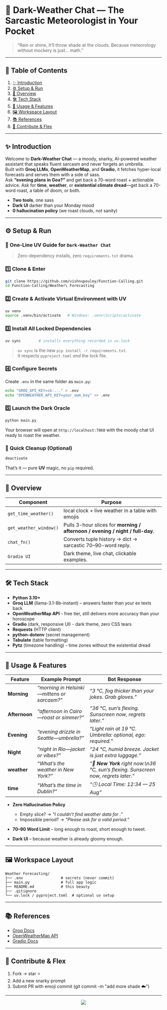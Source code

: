 # 🌌 Dark-Weather Chat — The Sarcastic Meteorologist in Your Pocket

> “Rain or shine, it’ll throw shade at the clouds. Because meteorology without mockery is just… math.”

---

## 📜 Table of Contents

1. [✨ Introduction](#-introduction)  
2. [⚙️ Setup & Run](#-setup--run)  
3. [🧠 Overview](#-overview)  
4. [🛠️ Tech Stack](#tech-stack)  
5. [🎩 Usage & Features](#-usage--features)  
6. [🖼️ Workspace Layout](#workspace-layout)  
7. [📚 References](#-references)  
8. [🤝 Contribute & Flex](#-contribute--flex)

---

## ✨ Introduction

Welcome to **Dark-Weather Chat** — a moody, snarky, AI-powered weather assistant that speaks fluent sarcasm and never forgets an umbrella.  
Built with **Groq LLMs**, **OpenWeatherMap**, and **Gradio**, it fetches hyper-local forecasts and serves them with a side of sass.  
Ask **“evening plans in Goa?”** and get back a 70-word roast + actionable advice.
Ask for **time**, **weather**, or **existential climate dread**—get back a 70-word roast, a table of doom, or both.

- **Two tools**, one sass  
- **Dark UI** darker than your Monday mood  
- **0 hallucination policy** (we roast clouds, not sanity)

---

## ⚙️ Setup & Run

### 🚀 One-Line UV Guide for `Dark-Weather Chat`

> Zero-dependency installs, zero `requirements.txt` drama.

### 1️⃣ Clone & Enter
```bash
git clone https://github.com/vishnupouley/Function-Calling.git
cd Function-Calling/Weather\ Forecasting
```

### 2️⃣ Create & Activate Virtual Environment with UV
```bash
uv venv
source .venv/bin/activate   # Windows: .venv\Scripts\activate
```

### 3️⃣ Install All Locked Dependencies
```bash
uv sync        # installs everything recorded in uv.lock
```
> `uv sync` is the new `pip install -r requirements.txt`.  
> It respects `pyproject.toml` *and* the lock file.


### 4️⃣ Configure Secrets
Create `.env` in the same folder as `main.py`:
```bash
echo "GROQ_API_KEY=sk-..." > .env
echo "OPENWEATHER_API_KEY=your_owm_key" >> .env
```

### 5️⃣ Launch the Dark Oracle
```bash
python main.py
```
Your browser will open at `http://localhost:7860` with the moody chat UI ready to roast the weather.


### 🧹 Quick Cleanup (Optional)
```bash
deactivate
```

That’s it — pure **UV** magic, no `pip` required.

---

## 🧠 Overview

| Component | Purpose |
|-----------|---------|
| `get_time_weather()`  | local clock + live weather in a table with emojis |
| `get_weather_window()` | Pulls 3-hour slices for **morning / afternoon / evening / night / full-day**. |
| `chat_fn()` | Converts tuple history → dict → sarcastic 70–90-word reply. |
| `Gradio UI` | Dark theme, live chat, clickable examples. |

---

<h2 id="tech-stack">🛠️ Tech Stack</h2>

- **Python 3.10+**
- **Groq LLM**  (llama-3.1-8b-instant) – answers faster than your ex texts back
- **OpenWeatherMap API** - free tier, still delivers more accuracy than your horoscope
- **Gradio** (dark, responsive UI) - dark theme, zero CSS tears
- **Requests** (HTTP client)
- **python-dotenv** (secret management)
- **Tabulate** (table formatting)
- **Pytz** (timezone handling) - time zones without the existential dread

---

## 🎩 Usage & Features

| Feature | Example Prompt | Bot Response |
|---------|----------------|--------------|
| **Morning** | *“morning in Helsinki—mittens or sarcasm?”* | *“3 °C, fog thicker than your jokes. Grab gloves.”* |
| **Afternoon** | *“afternoon in Cairo—roast or simmer?”* | *“36 °C, sun’s flexing. Sunscreen now, regrets later.”* |
| **Evening** | *“evening drizzle in Seattle—umbrella?”* | *“Light rain at 19 °C. Umbrella: optional, ego: required.”* |
| **Night** | *“night in Rio—jacket or vibes?”* | *“24 °C, humid breeze. Jacket is just extra luggage.”* |
| **weather** | *“What’s the weather in New York?”* | *“📍 **New York** right now:\n36 °C, sun’s flexing. Sunscreen now, regrets later.”* |
| **time** | *“What’s the time in Dublin?”* | *“🕒 Local Time: 12:34 — 25 Aug”* |

- **Zero Hallucination Policy**  
  - Empty slice? → *“I couldn’t find weather data for <location>.”*  
  - Impossible period? → *“Please ask for a valid period.”*

- **70–90 Word Limit** – long enough to roast, short enough to tweet.

- **Dark UI** – because weather is already gloomy enough.

---
<h2 id="workspace-layout">🖼️ Workspace Layout</h2>

```
Weather Forecasting/
├── .env                 # secrets (never commit)
├── main.py              # full app logic
├── README.md            # this beauty
├── .gitignore
└── uv.lock / pyproject.toml  # optional uv setup
```

---

## 📚 References

- [Groq Docs](https://console.groq.com/docs)  
- [OpenWeatherMap API](https://openweathermap.org/api)  
- [Gradio Docs](https://gradio.app/docs)

---

## 🤝 Contribute & Flex

1. Fork → star ⭐
2. Add a new snarky prompt
3. Submit PR with emoji commit (git commit -m "add more shade ☁️")

---

<p align="center">
  <img src="https://readme-typing-svg.herokuapp.com/?font=Fira+Code&size=22&duration=3000&color=7f5af0&center=true&vCenter=true&width=600&lines=Stay+dry,+stay+sarcastic!"/>
</p>

